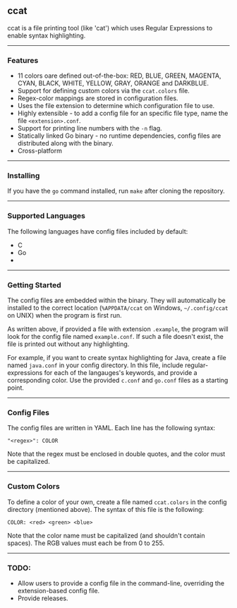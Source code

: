 ## ccat

ccat is a file printing tool (like 'cat') which uses Regular Expressions to enable syntax highlighting.

---

### Features
- 11 colors oare defined out-of-the-box: RED, BLUE, GREEN, MAGENTA, CYAN, BLACK, WHITE, YELLOW, GRAY, ORANGE and DARKBLUE.
- Support for defining custom colors via the `ccat.colors` file.
- Regex-color mappings are stored in configuration files.
- Uses the file extension to determine which configuration file to use.
- Highly extensible - to add a config file for an specific file type, name the file `<extension>.conf`.
- Support for printing line numbers with the `-n` flag.
- Statically linked Go binary - no runtime dependencies, config files are distributed along with the binary.
- Cross-platform

---

### Installing
If you have the `go` command installed, run `make` after cloning the repository.

---

### Supported Languages

The following languages have config files included by default:

- C
- Go
-

---

### Getting Started
The config files are embedded within the binary. They will automatically be installed to the correct location (`%APPDATA/ccat` on Windows, `~/.config/ccat` on UNIX) when the program is first run.

As written above, if provided a file with extension `.example`, the program will look for the config file named `example.conf`. If such a file doesn't exist, the file is printed out without any highlighting.

For example, if you want to create syntax highlighting for Java, create a file named `java.conf` in your config directory. In this file, include regular-expressions for each of the langauges's keywords, and provide a corresponding color. Use the provided `c.conf` and `go.conf` files as a starting point.

---

### Config Files

The config files are written in YAML. Each line has the following syntax:

`"<regex>": COLOR`

Note that the regex must be enclosed in double quotes, and the color must be capitalized.

---

### Custom Colors

To define a color of your own, create a file named `ccat.colors` in the config directory (mentioned above). The syntax of this file is the following:

`COLOR: <red> <green> <blue>`

Note that the color name must be capitalized (and shouldn't contain spaces). The RGB values must each be from 0 to 255.

---

### TODO:
- Allow users to provide a config file in the command-line, overriding the extension-based config file.
- Provide releases.
